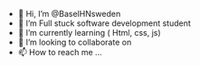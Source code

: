 - 👋 Hi, I’m @BaselHNsweden
- 👀 I’m Full stuck software development student
- 🌱 I’m currently learning  ( Html, css, js)
- 💞️ I’m looking to collaborate on 
- 📫 How to reach me ...

<!---
BaselHNsweden/BaselHNsweden is a ✨ special ✨ repository because its `README.md` (this file) appears on your GitHub profile.
You can click the Preview link to take a look at your changes.
---
!
